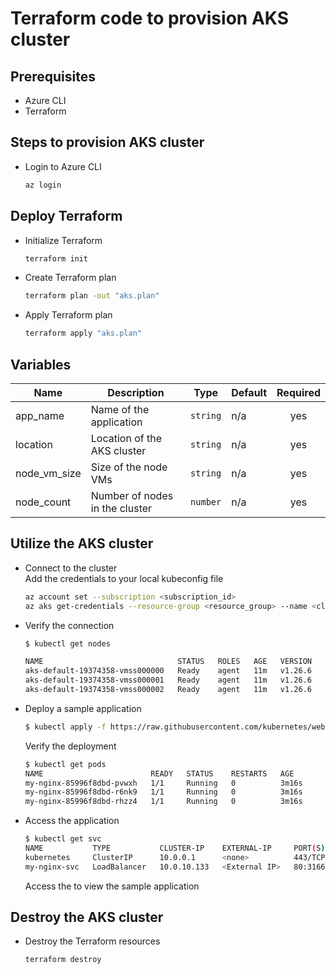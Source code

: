 # Terraform code to provision AKS cluster

## Prerequisites
- Azure CLI
- Terraform

## Steps to provision AKS cluster
- Login to Azure CLI
  ```sh
  az login
  ```

## Deploy Terraform
- Initialize Terraform
  ```sh
  terraform init
  ```
- Create Terraform plan
  ```sh
  terraform plan -out "aks.plan"
  ```

- Apply Terraform plan
  ```sh
  terraform apply "aks.plan"
  ```

## Variables
| Name | Description | Type | Default | Required |
|------|-------------|------|---------|:--------:|
| app_name | Name of the application | `string` | n/a | yes |
| location | Location of the AKS cluster | `string` | n/a | yes |
| node_vm_size | Size of the node VMs | `string` | n/a | yes |
| node_count | Number of nodes in the cluster | `number` | n/a | yes |

## Utilize the AKS cluster
- Connect to the cluster  
  Add the credentials to your local kubeconfig file
  ```sh
  az account set --subscription <subscription_id>
  az aks get-credentials --resource-group <resource_group> --name <cluster_name>
  ```
  
- Verify the connection
  ```sh
  $ kubectl get nodes
  
  NAME                              STATUS   ROLES   AGE   VERSION
  aks-default-19374358-vmss000000   Ready    agent   11m   v1.26.6
  aks-default-19374358-vmss000001   Ready    agent   11m   v1.26.6
  aks-default-19374358-vmss000002   Ready    agent   11m   v1.26.6
  ```

- Deploy a sample application
  ```sh
  $ kubectl apply -f https://raw.githubusercontent.com/kubernetes/website/master/content/en/examples/application/nginx-app.yaml
  ```

  Verify the deployment
  ```sh
  $ kubectl get pods
  NAME                        READY   STATUS    RESTARTS   AGE
  my-nginx-85996f8dbd-pvwxh   1/1     Running   0          3m16s
  my-nginx-85996f8dbd-r6nk9   1/1     Running   0          3m16s
  my-nginx-85996f8dbd-rhzz4   1/1     Running   0          3m16s
  ```

- Access the application
  ```sh
  $ kubectl get svc
  NAME           TYPE           CLUSTER-IP    EXTERNAL-IP     PORT(S)        AGE
  kubernetes     ClusterIP      10.0.0.1      <none>          443/TCP        16m
  my-nginx-svc   LoadBalancer   10.0.10.133   <External IP>   80:31663/TCP   3m45
  ```

  Access the <External IP> to view the sample application

## Destroy the AKS cluster
- Destroy the Terraform resources
  ```sh
  terraform destroy
  ```